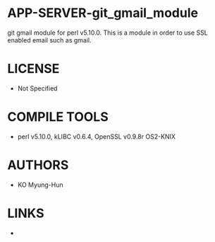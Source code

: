 APP-SERVER-git_gmail_module
===========================

git gmail module for perl v5.10.0. This is a module in order to use SSL enabled email such as gmail. 

LICENSE
===============
* Not Specified

COMPILE TOOLS
===============
* perl v5.10.0, kLIBC v0.6.4, OpenSSL v0.9.8r OS2-KNIX
 
AUTHORS
===============
* KO Myung-Hun

LINKS
===============
* 
